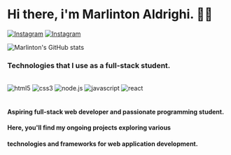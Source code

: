 # Hi there, i'm Marlinton Aldrighi.  ✌🏻

[![Instagram](https://img.shields.io/badge/LinkedIn-0077B5?style=for-the-badge&logo=linkedin&logoColor=white)](https://www.linkedin.com/in/marlinton-aldrighi-b33747203/)
[![Instagram](https://img.shields.io/badge/Instagram-E4405F?style=for-the-badge&logo=instagram&logoColor=white)](https://www.instagram.com/marlintonald/)

![Marlinton's GitHub stats](https://github-readme-stats.vercel.app/api?username=MarloAld&show_icons=true&theme=tokyonight)

### Technologies that I use as a full-stack student.

<div style="display: inline_block"> <br/>
  <img alt="html5" src="https://img.shields.io/badge/HTML5-E34F26?style=for-the-badge&logo=html5&logoColor=white"/>
  <img alt="css3" src="https://img.shields.io/badge/CSS3-1572B6?style=for-the-badge&logo=css3&logoColor=white"/>
  <img alt="node.js" src="https://img.shields.io/badge/Node.js-43853D?style=for-the-badge&logo=node.js&logoColor=white"/>
  <img alt="javascript" src="https://img.shields.io/badge/JavaScript-F7DF1E?style=for-the-badge&logo=javascript&logoColor=black"/>
  <img alt="react" src="https://img.shields.io/badge/React-20232A?style=for-the-badge&logo=react&logoColor=61DAFB"/>
</div> <br/>

#### Aspiring full-stack web developer and passionate programming student. 
#### Here, you'll find my ongoing projects exploring various 
#### technologies and frameworks for web application development.
